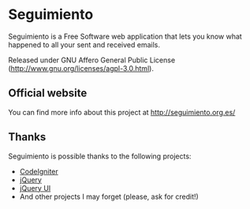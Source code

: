 Seguimiento 
============

Seguimiento is a Free Software web application
that lets you know what happened to all your sent and received emails.

Released under GNU Affero General Public License
(http://www.gnu.org/licenses/agpl-3.0.html).


Official website
------------------

You can find more info about this project at http://seguimiento.org.es/


Thanks
---------------

Seguimiento is possible thanks to the following projects:

* [CodeIgniter](http://codeigniter.com)
* [jQuery](http://jquery.com)
* [jQuery UI](http://jqueryui.com)
* And other projects I may forget (please, ask for credit!)